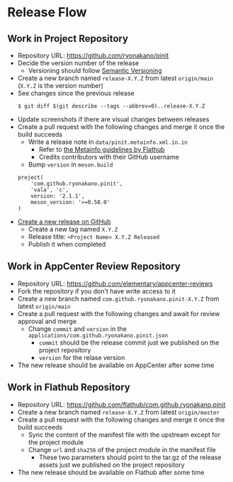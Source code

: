 # Release Flow
## Work in Project Repository
- Repository URL: https://github.com/ryonakano/pinit
- Decide the version number of the release
    - Versioning should follow [Semantic Versioning](https://semver.org/)
- Create a new branch named `release-X.Y.Z` from latest `origin/main` (`X.Y.Z` is the version number)
- See changes since the previous release  
    ```
    $ git diff $(git describe --tags --abbrev=0)..release-X.Y.Z
    ```
- Update screenshots if there are visual changes between releases
- Create a pull request with the following changes and merge it once the build succeeds
    - Write a release note in `data/pinit.metainfo.xml.in.in`
        - Refer to [the Metainfo guidelines by Flathub](https://docs.flathub.org/docs/for-app-authors/metainfo-guidelines)
        - Credits contributors with their GitHub username
    - Bump `version` in `meson.build`  
    ```meson
    project(
        'com.github.ryonakano.pinit',
        'vala', 'c',
        version: '2.1.1',
        meson_version: '>=0.58.0'
    )
    ```
- [Create a new release on GitHub](https://github.com/ryonakano/pinit/releases/new)
    - Create a new tag named `X.Y.Z`
    - Release title: `<Project Name> X.Y.Z Released`
    - Publish it when completed

## Work in AppCenter Review Repository
- Repository URL: https://github.com/elementary/appcenter-reviews
- Fork the repository if you don't have write access to it
- Create a new branch named `com.github.ryonakano.pinit-X.Y.Z` from latest `origin/main`
- Create a pull request with the following changes and await for review approval and merge
    - Change `commit` and `version` in the `applications/com.github.ryonakano.pinit.json`
        - `commit` should be the release commit just we published on the project repository
        - `version` for the relase version
- The new release should be available on AppCenter after some time

## Work in Flathub Repository
- Repository URL: https://github.com/flathub/com.github.ryonakano.pinit
- Create a new branch named `release-X.Y.Z` from latest `origin/master`
- Create a pull request with the following changes and merge it once the build succeeds
    - Sync the content of the manifest file with the upstream except for the project module
    - Change `url` and `sha256` of the project module in the manifest file
        - These two parameters should point to the tar.gz of the release assets just we published on the project repository
- The new release should be available on Flathub after some time
